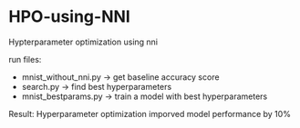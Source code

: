 # HPO-using-NNI
Hypterparameter optimization using nni

run files:
- mnist_without_nni.py -> get baseline accuracy score
- search.py -> find best hyperparameters
- mnist_bestparams.py -> train a model with best hyperparameters

Result:
Hyperparameter optimization imporved model performance by 10%